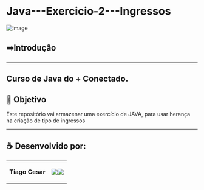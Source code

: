 # Java---Exercicio-2---Ingressos

![image](https://github.com/TiagoUniverse/Java---Exercicio-2---Ingressos/assets/71237410/b7759ed2-32b4-4f52-b998-07304a48d8de)


## ➡️Introdução
----------------------
Curso de Java do + Conectado.
---

## 🎯 Objetivo
Este repositório vai armazenar uma exercício de JAVA, para usar herança na criação de tipo de ingressos




---


## ☕ Desenvolvido por:

<table>
  <tbody>

<tr>
    <td><p align="left-center"><b>Tiago Cesar</b></p></td>
    <td><a href="https://github.com/TiagoUniverse" target="_blank"><img loading="lazy" src="https://img.shields.io/badge/GitHub-100000?style=for-the-badge&logo=github&logoColor=white" target="_blank" align="center"></a><a href="https://www.linkedin.com/in/tiago-lopes--/" target="_blank"><img loading="lazy" src="https://img.shields.io/badge/-LinkedIn-%230077B5?style=for-the-badge&logo=linkedin&logoColor=white" target="_blank" align="center"></a></td>
  </tr>
